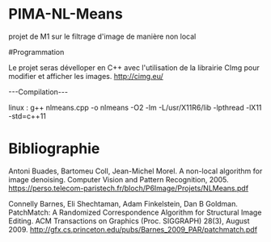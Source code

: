 # PIMA-NL-Means
projet de M1 sur le filtrage d'image de manière non local

#Programmation

Le projet seras dévelloper en C++ avec l'utilisation de la librairie CImg pour modifier et afficher les images.
http://cimg.eu/

---Compilation---

linux : g++ nlmeans.cpp -o nlmeans -O2 -lm -L/usr/X11R6/lib -lpthread -lX11 -std=c++11

# Bibliographie

Antoni Buades, Bartomeu Coll, Jean-Michel Morel. A non-local algorithm for image denoising. Computer Vision and Pattern Recognition, 2005.
https://perso.telecom-paristech.fr/bloch/P6Image/Projets/NLMeans.pdf

Connelly Barnes, Eli Shechtaman, Adam Finkelstein, Dan B Goldman. PatchMatch: A Randomized Correspondence Algorithm for Structural Image Editing. ACM Transactions on Graphics (Proc. SIGGRAPH) 28(3), August 2009.
http://gfx.cs.princeton.edu/pubs/Barnes_2009_PAR/patchmatch.pdf
